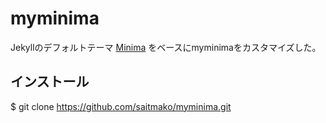 # myminima

Jekyllのデフォルトテーマ [Minima](https://github.com/jekyll/minima) をベースにmyminimaをカスタマイズした。

## インストール

  $ git clone https://github.com/saitmako/myminima.git
